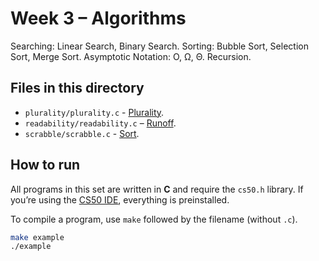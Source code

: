 # Week 3 – Algorithms

Searching: Linear Search, Binary Search. Sorting: Bubble Sort, Selection Sort, Merge Sort. Asymptotic Notation: O, Ω, Θ. Recursion.

## Files in this directory

- `plurality/plurality.c` - [Plurality](https://cs50.harvard.edu/x/psets/3/plurality/). 
- `readability/readability.c` – [Runoff](https://cs50.harvard.edu/x/psets/3/runoff/). 
- `scrabble/scrabble.c` - [Sort](https://cs50.harvard.edu/x/psets/3/sort/). 

## How to run

All programs in this set are written in **C** and require the `cs50.h` library. If you’re using the [CS50 IDE](https://cs50.dev/), everything is preinstalled.

To compile a program, use `make` followed by the filename (without `.c`). 

```bash
make example
./example
